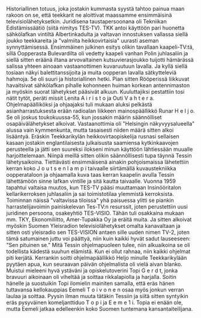 Historiallinen totuus, joka jostakin kummasta syystä tahtoo painua maan rakoon on se, että teekkarit ne 
aloittivat maassamme ensimmäisinä televisiolähetyksetkin. Juridisena taustapersoonana oli Tekniikan 
Edistämissäätiö (siitä nimitys TES-TV). TKK antoi käyttöön pari huonetta sähkölafkan vintiltä 
Albertinkadulta ja valtavan innostuksen vallassa siellä joukko teekkareita ja "valmiita heikkovirtaisia" 
uurasti aseman synnyttämisessä. Ensimmäinen julkinen esitys olikin tavallaan kaapeli-TV:tä, sillä 
Oopperasta Bulevardilta oli vedetty kaapeli vanhan Polin juhlasaliin ja siellä sitten eräänä iltana 
arvovaltainen kutsuvierasjoukko tuijotti hämärässä salissa yhteen ainoaan vastaanottimen kuvaruutuun 
lavalla.
Ja kyllä siellä tosiaan näkyi balettitanssijoita ja muita oopperan lavalla sätkytteleviä hahmoja. 5e oli 
suuri ja historiallinen hetki. Pian sitten Rööperissä liikkuvat havaitsivat sähkölafkan pihalle kohonneen 
huiman korkean antennimaston ja myöskin suorat lähetykset pääsivät alkuun. Kuuluttajiksi pestattiin 
tosi nätit tytöt, peräti missit Lenita A i r i s t o ja Outi V a h t e r a. Ohjelmapäälliköksi ja ohjaajaksi tuli 
mukaan aluksi pelkästä asianharrastuksesta erään radioalan liikkeen mainospäällikkö Runar H e l j o. 
Se oli joskus toukokuussa-55, kun jossakin määrin säännölliset osapäivälähetykset alkoivat. 
Vastaanottimia oli "Helsingin näkyvyysalueella" alussa vain kymmenkunta, mutta tasaisesti niiden 
määrä sitten alkoi lisääntyä. Eräskin Teekkarikylän heikkovirtaopiskelija rusnasi sellaisen kasaan 
jostakin englantilaisesta julkaisusta saamiensa kytkinkaavojen perusteella ja jätti sen suureksi ilokseni 
minun käyttöön lähtiessään muualle harjoittelemaan. Niinpä meillä sitten olikin säännöllisesti tupa 
täynnä Tessin lähetysaikoina.
Tiettävästi ensimmäisenä ainakin pohjoismaissa lähetettiin kerran koko J o u t s e n l a m p i taivaalle 
siirtämällä kuvaustekniikka oopperataloon ja ohjaamalla kuva taas kerran kaapelin avulla Tessin 
lähettämöön sinne lafkan vintille ja sitä kautta taivaalle. Vuonna 1959 tapahtui valtaisa muutos, kun 
TES-TV pääsi muuttamaan Insinööritalon kellarikerroksen juhlasaliin ja sai toimistotilaa ylemmistä 
kerroksista. Toiminnan näissä "valtavissa tiloissa" yhä paisuessa ylitti se piankin harrastelijavoimin 
painiskelevan Tes-TV:n resurssit, joten perustettiin uusi juridinen persoona, osakeyhtiö TES-VISIO. 
Tähän tuli osakkaina mukaan mm. TKY, Ekonomiliitto, Amer-Tupakka Oy ja eräitä muita.
Ja sitten alkoivat myöskin Suomen Yleisradion televisiolähetykset omalta kanavaltaan ja sitten osti 
yleisradio sen TES-VISION antaen sille uuden nimen TV-2, joten tämä satumainen juttu voi päättyä, 
niin kuin kaikki hyvät sadut lauseeseen: "Sen pituinen se." Mitä Tessin ohjelmapuoleen tulee, niin 
alkuaikoina se oli todellista kädestä suuhun elämistä. Kun ei ollut rahnaa, niin kaikki ohjelmat piti 
kerjätä. Kerrankin soitti ohjelmapäällikkö Heljo minulle Teekkarikylään pyytäen apua, kun seuraavan 
päivän ohjelmalista oli vielä aivan blanko. Muistui mieleeni hyvä ystäväni ja opiskelutoverini Topi G e 
r d t, jonka bravuuri aikoinaan oli viheltää ja soittaa rikkalapiolla ja harjalla. Soitin hänelle ja 
suostuikin Topi ilomielin mainiten samalla, että eräs hänen tuttavansa kellokauppias Eemeli T o i v o n 
e n osaa myös jonkun verran laulaa ja soittaa. Pyysin ilman muuta tätäkin Tessiin ja siitä sitten 
syntyikin eräs pysyväinen komeljanttiduo T o p i ja E e m e 1 i. Topia ei enään ole, mutta Eemeli jatkaa 
edelleenkin koko Suomen tuntemana kansantaiteilijana.